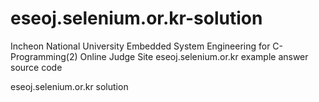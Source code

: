 # eseoj.selenium.or.kr-solution
Incheon National University
Embedded System Engineering
for C-Programming(2)
Online Judge Site
eseoj.selenium.or.kr
example answer source code

eseoj.selenium.or.kr solution
